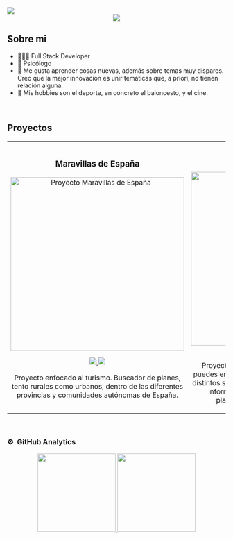 
<img src="https://i.postimg.cc/m2Y8829G/Professional-Linked-In-Banner-1.png">

<div align="center">
<a href="https://www.linkedin.com/in/sergio-ruiz-de-leon/" target="_blank">
<img src="https://img.shields.io/badge/LinkedIn-0077B5?style=for-the-badge&logo=linkedin&logoColor=white">
</a>
</div>

## Sobre mi

- 🧑🏻‍💻 Full Stack Developer
- 🧠 Psicólogo
- 📖 Me gusta aprender cosas nuevas, además sobre temas muy dispares. Creo que la mejor innovación es unir temáticas que, a priori, no tienen relación alguna.
- 🏀 Mis hobbies son el deporte, en concreto el baloncesto, y el cine.
<br>

## Proyectos
<table>
<tr>
<td width="50%">
<h3 align="center">Maravillas de España</h3>
<div align="center">
<a href="https://github.com/sruizdeleon/maravillas-espana-front" target="_blank"><img src="https://i.postimg.cc/m29N4Kvj/caratula-maravillas-de-espana.png" width="400" alt="Proyecto Maravillas de España"></a>
<p>
<a href="https://github.com/sruizdeleon/maravillas-espana-front" target="_blank">
<img src="https://img.shields.io/badge/FRONTEND-2b9ac3?style=for-the-badge&logo=github&logoColor=white">
</a>
<a href="https://github.com/sruizdeleon/maravillas-espana-back" target="_blank">
<img src="https://img.shields.io/badge/BACKEND-0b4d7c?style=for-the-badge&logo=github&logoColor=white">
</a>
</p>
<p>Proyecto enfocado al turismo. Buscador de planes, tento rurales como urbanos, dentro de las diferentes provincias y comunidades autónomas de España.</p>
</div>
                                                                                      
</td>

<td width="50%">
<h3 align="center">Play Me</h3>
<div align="center">                                       
<a href="https://github.com/sruizdeleon/react_final_project" target="_blank"><img src="https://i.postimg.cc/Wbd8M118/car-tula-play-me.png" width="400" alt="Proyecto Play Me"></a>
<br>
<div align="center">
<a href="https://github.com/sruizdeleon/react_final_project/tree/main/frontend" target="_blank">
<img src="https://img.shields.io/badge/FRONTEND-2b9ac3?style=for-the-badge&logo=github&logoColor=white">
</a>
<a href="https://github.com/sruizdeleon/react_final_project/tree/main/backend" target="_blank">
<img src="https://img.shields.io/badge/BACKEND-0b4d7c?style=for-the-badge&logo=github&logoColor=white">
</a>
</div>
</p>Proyecto de cinematográfico. Buscador donde puedes encontrar todas las películas y series de los distintos servicios de streaming. Se puede consultar información de la misma, así como, en qué plataforma se encuentran publicadas.</p>
</div>                                                             
</table>                                                                                 
</div>
<br>

### ⚙️ &nbsp;GitHub Analytics

<p align="center">
<a href="https://github.com/sruizdeleon">
  <img height="180em" src="https://github-readme-stats-eight-theta.vercel.app/api?username=sruizdeleon&show_icons=true&theme=algolia&include_all_commits=true&count_private=true"/>
  <img height="180em" src="https://github-readme-stats-eight-theta.vercel.app/api/top-langs/"/>
</a>
</p>
